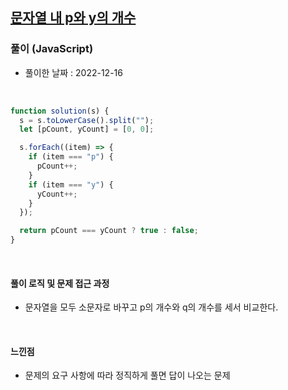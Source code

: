 ## <a href="https://school.programmers.co.kr/learn/courses/30/lessons/12916">문자열 내 p와 y의 개수</a>

### 풀이 (JavaScript)

- 풀이한 날짜 : 2022-12-16

<br/>

```js
function solution(s) {
  s = s.toLowerCase().split("");
  let [pCount, yCount] = [0, 0];

  s.forEach((item) => {
    if (item === "p") {
      pCount++;
    }
    if (item === "y") {
      yCount++;
    }
  });

  return pCount === yCount ? true : false;
}
```

<br/>

#### 풀이 로직 및 문제 접근 과정

- 문자열을 모두 소문자로 바꾸고 p의 개수와 q의 개수를 세서 비교한다.

<br/>

#### 느낀점

- 문제의 요구 사항에 따라 정직하게 풀면 답이 나오는 문제

<br/>
